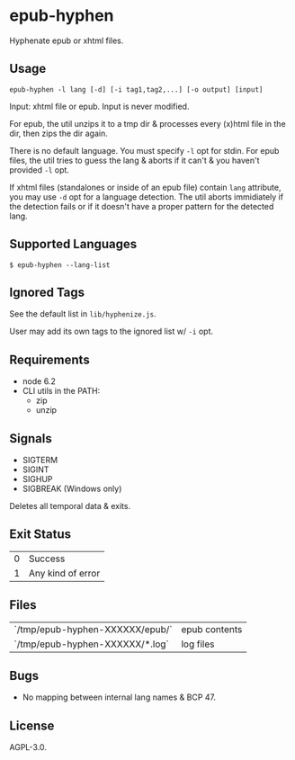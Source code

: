 # epub-hyphen

Hyphenate epub or xhtml files.

## Usage

	epub-hyphen -l lang [-d] [-i tag1,tag2,...] [-o output] [input]

Input: xhtml file or epub. Input is never modified.

For epub, the util unzips it to a tmp dir & processes every (x)html file
in the dir, then zips the dir again.

There is no default language. You must specify `-l` opt for stdin. For
epub files, the util tries to guess the lang & aborts if it can't & you
haven't provided `-l` opt.

If xhtml files (standalones or inside of an epub file) contain `lang`
attribute, you may use `-d` opt for a language detection. The util
aborts immidiately if the detection fails or if it doesn't have a proper
pattern for the detected lang.

## Supported Languages

	$ epub-hyphen --lang-list

## Ignored Tags

See the default list in `lib/hyphenize.js`.

User may add its own tags to the ignored list w/ `-i` opt.

## Requirements

* node 6.2
* CLI utils in the PATH:
  - zip
  - unzip

## Signals

* SIGTERM
* SIGINT
* SIGHUP
* SIGBREAK (Windows only)

Deletes all temporal data & exits.

## Exit Status

<table>
<tbody>

<tr>
<td>0</td>
<td>Success</td>
</tr>

<tr>
<td>1</td>
<td>Any kind of error</td>
</tr>

</tbody>
</table>

## Files

<table>
<tbody>

<tr>
<td>`/tmp/epub-hyphen-XXXXXX/epub/`</td>
<td>epub contents</td>
</tr>

<tr>
<td>`/tmp/epub-hyphen-XXXXXX/*.log`</td>
<td>log files</td>
</tr>

</tbody>
</table>

## Bugs

* No mapping between internal lang names & BCP 47.

## License

AGPL-3.0.
